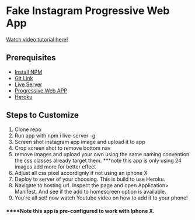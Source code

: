 # Fake Instagram Progressive Web App
[Watch video tutorial here!](https://www.youtube.com/watch?v=wpbkUTvZGgg&feature=youtu.be)

## Prerequisites 

* [Install NPM](https://www.npmjs.com/get-npm)
* [Git Link](https://product.hubspot.com/blog/git-and-github-tutorial-for-beginners)
* [Live Server](https://www.npmjs.com/package/live-server)
* [Progressive Web APP](https://medium.com/appscope/designing-native-like-progressive-web-apps-for-ios-1b3cdda1d0e8)
* [Heroku](https://blog.teamtreehouse.com/deploy-static-site-heroku)

## Steps to Customize
1. Clone repo 
2. Run app with npm i live-server -g
3. Screen shot instagram app image and upload it to app
4. Crop screen shot to remove bottom nav
5. remove images and upload your own using the same naming convention
    the css classes already target them. 
    ***note this app is only using 24 images add more for better effect
6. Adjust all css pixel accordignly if not using an iphone X
7. Deploy to server of your choosing. This is build to use Heroku. 
8. Navigate to hosting url. Inspect the page and open Application> Manifest. And see if the 
    add to homescreen option is available.
9. You're all set! now watch Youtube video on how to add it to your phone!



#### ****Note this app is pre-configured to work with Iphone X.
